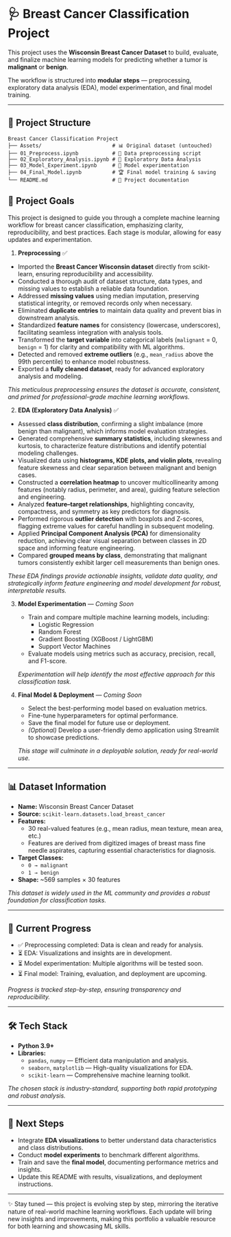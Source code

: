 # 🩺 Breast Cancer Classification Project

This project uses the **Wisconsin Breast Cancer Dataset** to build, evaluate, and finalize machine learning models for predicting whether a tumor is **malignant** or **benign**.  

The workflow is structured into **modular steps** — preprocessing, exploratory data analysis (EDA), model experimentation, and final model training.  

---

## 📂 Project Structure

```
Breast Cancer Classification Project  
├── Assets/                       # 📊 Original dataset (untouched)  
├── 01_Preprocess.ipynb           # 🧹 Data preprocessing script  
├── 02_Exploratory_Analysis.ipynb # 🔎 Exploratory Data Analysis  
├── 03_Model_Experiment.ipynb     # 🧪 Model experimentation  
├── 04_Final_Model.ipynb          # 🏆 Final model training & saving     
└── README.md                     # 📖 Project documentation  
```


## 🎯 Project Goals  

This project is designed to guide you through a complete machine learning workflow for breast cancer classification, emphasizing clarity, reproducibility, and best practices. Each stage is modular, allowing for easy updates and experimentation.

1. **Preprocessing** ✅  
  - Imported the **Breast Cancer Wisconsin dataset** directly from scikit-learn, ensuring reproducibility and accessibility.  
  - Conducted a thorough audit of dataset structure, data types, and missing values to establish a reliable data foundation.  
  - Addressed **missing values** using median imputation, preserving statistical integrity, or removed records only when necessary.  
  - Eliminated **duplicate entries** to maintain data quality and prevent bias in downstream analysis.  
  - Standardized **feature names** for consistency (lowercase, underscores), facilitating seamless integration with analysis tools.  
  - Transformed the **target variable** into categorical labels (`malignant` = 0, `benign` = 1) for clarity and compatibility with ML algorithms.  
  - Detected and removed **extreme outliers** (e.g., `mean_radius` above the 99th percentile) to enhance model robustness.  
  - Exported a **fully cleaned dataset**, ready for advanced exploratory analysis and modeling.  

  *This meticulous preprocessing ensures the dataset is accurate, consistent, and primed for professional-grade machine learning workflows.*  


2. **EDA (Exploratory Data Analysis)** ✅  
  - Assessed **class distribution**, confirming a slight imbalance (more benign than malignant), which informs model evaluation strategies.  
  - Generated comprehensive **summary statistics**, including skewness and kurtosis, to characterize feature distributions and identify potential modeling challenges.  
  - Visualized data using **histograms, KDE plots, and violin plots**, revealing feature skewness and clear separation between malignant and benign cases.  
  - Constructed a **correlation heatmap** to uncover multicollinearity among features (notably radius, perimeter, and area), guiding feature selection and engineering.  
  - Analyzed **feature–target relationships**, highlighting concavity, compactness, and symmetry as key predictors for diagnosis.  
  - Performed rigorous **outlier detection** with boxplots and Z-scores, flagging extreme values for careful handling in subsequent modeling.  
  - Applied **Principal Component Analysis (PCA)** for dimensionality reduction, achieving clear visual separation between classes in 2D space and informing feature engineering.  
  - Compared **grouped means by class**, demonstrating that malignant tumors consistently exhibit larger cell measurements than benign ones.  

  *These EDA findings provide actionable insights, validate data quality, and strategically inform feature engineering and model development for robust, interpretable results.*  


3. **Model Experimentation** — *Coming Soon*  
    - Train and compare multiple machine learning models, including:  
      - Logistic Regression  
      - Random Forest  
      - Gradient Boosting (XGBoost / LightGBM)  
      - Support Vector Machines  
    - Evaluate models using metrics such as accuracy, precision, recall, and F1-score.

    *Experimentation will help identify the most effective approach for this classification task.*

4. **Final Model & Deployment** — *Coming Soon*  
    - Select the best-performing model based on evaluation metrics.  
    - Fine-tune hyperparameters for optimal performance.  
    - Save the final model for future use or deployment.  
    - *(Optional)* Develop a user-friendly demo application using Streamlit to showcase predictions.

    *This stage will culminate in a deployable solution, ready for real-world use.*

---

## 📊 Dataset Information  

- **Name:** Wisconsin Breast Cancer Dataset  
- **Source:** `scikit-learn.datasets.load_breast_cancer`  
- **Features:**  
  - 30 real-valued features (e.g., mean radius, mean texture, mean area, etc.)  
  - Features are derived from digitized images of breast mass fine needle aspirates, capturing essential characteristics for diagnosis.  
- **Target Classes:**  
  - `0 → malignant`  
  - `1 → benign`  
- **Shape:** ~569 samples × 30 features  

*This dataset is widely used in the ML community and provides a robust foundation for classification tasks.*

---

## 🚀 Current Progress  

- ✅ Preprocessing completed: Data is clean and ready for analysis.  
- ⏳ EDA: Visualizations and insights are in development.  
- ⏳ Model experimentation: Multiple algorithms will be tested soon.  
- ⏳ Final model: Training, evaluation, and deployment are upcoming.

*Progress is tracked step-by-step, ensuring transparency and reproducibility.*

---

## 🛠️ Tech Stack  

- **Python 3.9+**  
- **Libraries:**  
  - `pandas`, `numpy` — Efficient data manipulation and analysis.  
  - `seaborn`, `matplotlib` — High-quality visualizations for EDA.  
  - `scikit-learn` — Comprehensive machine learning toolkit.

*The chosen stack is industry-standard, supporting both rapid prototyping and robust analysis.*

---

## 📌 Next Steps  

- Integrate **EDA visualizations** to better understand data characteristics and class distributions.  
- Conduct **model experiments** to benchmark different algorithms.  
- Train and save the **final model**, documenting performance metrics and insights.  
- Update this README with results, visualizations, and deployment instructions.

---

✨ Stay tuned — this project is evolving step by step, mirroring the iterative nature of real-world machine learning workflows. Each update will bring new insights and improvements, making this portfolio a valuable resource for both learning and showcasing ML skills.

